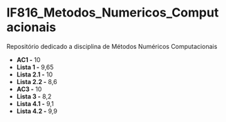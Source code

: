 # IF816_Metodos_Numericos_Computacionais
Repositório dedicado a disciplina de Métodos Numéricos Computacionais

- **AC1 -** 10
- **Lista 1 -** 9,65
- **Lista 2.1 -** 10
- **Lista 2.2 -** 8,6
- **AC3 -** 10
- **Lista 3 -** 8,2
- **Lista 4.1 -** 9,1
- **Lista 4.2 -** 9,9
